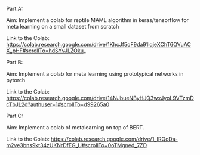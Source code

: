 Part A:

Aim: Implement a colab for reptile MAML algorithm in keras/tensorflow for meta learning on a small dataset from scratch

Link to the Colab: https://colab.research.google.com/drive/1KhcJf5qF9da91lqjeXChT6QVuACX_pHF#scrollTo=hdSYvJLZOku_

Part B:

Aim: Implement a colab for meta learning using prototypical networks in pytorch

Link to the Colab: https://colab.research.google.com/drive/14NJbueNByHJQ3wxJyoL9VTzmDcTbJL2d?authuser=1#scrollTo=d99265a0

Part C:

Aim: Implement a colab of  metalearning on top of BERT.

Link to the Colab: https://colab.research.google.com/drive/1_IRQoDa-m2ve3bns9kt34zUKNrDfEG_U#scrollTo=0oTMgned_7ZD
